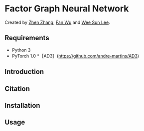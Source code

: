 # Factor Graph Neural Network

Created by [Zhen Zhang](https://zzhang.org), [Fan Wu](https://github.com/kkkkahlua) and [Wee Sun Lee](https://www.comp.nus.edu.sg/~leews/). 

## Requirements

 * Python 3 
 * PyTorch 1.0
 *［AD3］(https://github.com/andre-martins/AD3)

## Introduction

## Citation


## Installation


## Usage
